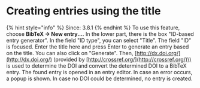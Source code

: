 # Creating entries using the title

{% hint style="info" %}
Since: 3.8.1
{% endhint %}
To use this feature, choose **BibTeX → New entry...**. In the lower part, there is the box "ID-based entry generator". In the field "ID type", you can select "Title". The field "ID" is focused. Enter the title here and press Enter to generate an entry based on the title. You can also click on "Generate". Then, [http://dx.doi.org/](http://dx.doi.org/) \(provided by [http://crossref.org/](http://crossref.org/)\) is used to determine the DOI and convert the determined DOI to a BibTeX entry. The found entry is opened in an entry editor. In case an error occurs, a popup is shown. In case no DOI could be determined, no entry is created.


